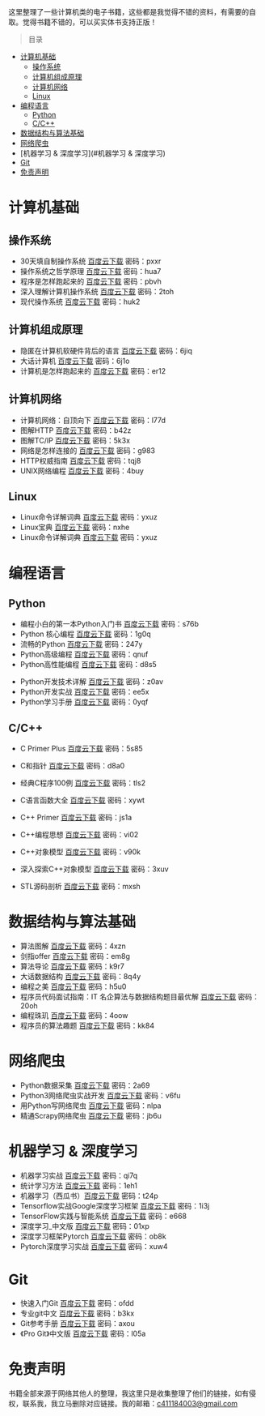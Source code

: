 

这里整理了一些计算机类的电子书籍，这些都是我觉得不错的资料，有需要的自取。觉得书籍不错的，可以买实体书支持正版！

> 目录

* [计算机基础](#计算机基础)
  * [操作系统](#操作系统)
  * [计算机组成原理](#计算机组成原理)
  * [计算机网络](#计算机网络)
  * [Linux](#Linux)
* [编程语言](#编程语言)
  * [Python](#Python)
  * [C/C++](C/C++)
* [数据结构与算法基础](#数据结构与算法基础)
* [网络爬虫](#网络爬虫)
* [机器学习 & 深度学习](#机器学习 & 深度学习)
* [Git](#Git)
* [免责声明](#免责声明)



# 计算机基础

## 操作系统

- 30天填自制操作系统  [百度云下载](https://pan.baidu.com/s/1QSIUlat1HpllNFMWY9WBzw)  密码：pxxr
- 操作系统之哲学原理  [百度云下载](https://pan.baidu.com/s/1GEfALJhtJ2IJtjtKcLneKg)  密码：hua7
- 程序是怎样跑起来的 [百度云下载](https://pan.baidu.com/s/1i_xDxT8QgA_x4kRHXEmPqg)  密码：pbvh
- 深入理解计算机操作系统 [百度云下载](https://pan.baidu.com/s/1xrDC6wGAH7Yv3uuXzVUWxg)  密码：2toh
- 现代操作系统 [百度云下载](https://pan.baidu.com/s/1QA0VZ20pA8giW6ax7AHQBA)  密码：huk2

## 计算机组成原理

- 隐匿在计算机软硬件背后的语言 [百度云下载](https://pan.baidu.com/s/1gJCnChBTCZD07mm3IqCRwQ)  密码：6jiq
- 大话计算机  [百度云下载](https://pan.baidu.com/s/1AakpZmD8hziokFnV0VSGFA)  密码：6j1o
- 计算机是怎样跑起来的  [百度云下载](https://pan.baidu.com/s/1JIq3U8kNYohz0C3xnCk6EA)  密码：er12

## 计算机网络

- 计算机网络：自顶向下 [百度云下载](https://pan.baidu.com/s/18X_L2RINmtLK9g0Ki2GiFw)  密码：l77d
- 图解HTTP [百度云下载](https://pan.baidu.com/s/1NEAK2PH_4JzPY454QvmmsQ)  密码：b42z
- 图解TC/IP [百度云下载](https://pan.baidu.com/s/1FJru4ppyxBhx_J3pk8rpvA)  密码：5k3x
- 网络是怎样连接的 [百度云下载](https://pan.baidu.com/s/1HhE9MoC4rp5NSvyWOtk_hw)  密码：g983
- HTTP权威指南  [百度云下载](https://pan.baidu.com/s/1b2fIsmdt9ANVMcqU97t6kw)  密码：tqj8
- UNIX网络编程  [百度云下载](https://pan.baidu.com/s/1vXbj7OLsouVFH4DCIMqF3w)  密码：4buy

## Linux

* Linux命令详解词典 [百度云下载](https://pan.baidu.com/s/1CSlkxcBRBPsHHRYOrQpfSw)  密码：yxuz
* Linux宝典 [百度云下载](https://pan.baidu.com/s/1cQX4jgG0-7fYFuR5F9G2_g)  密码：nxhe
* Linux命令详解词典 [百度云下载](https://pan.baidu.com/s/1CSlkxcBRBPsHHRYOrQpfSw)  密码：yxuz

# 编程语言

## Python

* 编程小白的第一本Python入门书 [百度云下载](https://pan.baidu.com/s/128kxkHLrEAidlMt0E80SUg)  密码：s76b
* Python 核心编程 [百度云下载](https://pan.baidu.com/s/1sVV1w51IrwKsRL2Z9-wsmw) 密码：1g0q
* 流畅的Python [百度云下载](https://pan.baidu.com/s/1P5kKh_DGbHu7XaWhF4amOA ) 密码：247y
* Python高级编程  [百度云下载](https://pan.baidu.com/s/1-ItrNDj2R9Z-S1ZuEMlf1Q)  密码：qnuf
* Python高性能编程  [百度云下载](https://pan.baidu.com/s/10wPoXPM83so2WvdlVnPZTw)  密码：d8s5

- Python开发技术详解 [百度云下载](https://pan.baidu.com/s/1cTVhr9BEmy79GbKq41qQ5A)  密码：z0av
- Python开发实战 [百度云下载](https://pan.baidu.com/s/1AFgXTjEQyBf6SP2CCniA1A)  密码：ee5x
- Python学习手册 [百度云下载](https://pan.baidu.com/s/18DsRhIawELjVGGDSTRvhYA)  密码：0yqf

## C/C++

- C Primer Plus  [百度云下载](https://pan.baidu.com/s/1SuVacfN0q-MGeKs6Z-O2LQ)  密码：5s85
- C和指针 [百度云下载](https://pan.baidu.com/s/11zphu-XC2YS57BkkKjAtoQ)  密码：d8a0
- 经典C程序100例 [百度云下载](https://pan.baidu.com/s/1fJnp014zqOCdO8O6gzcDUw)  密码：tls2
- C语言函数大全 [百度云下载](https://pan.baidu.com/s/1_kM7pd1J6K65X6oC38AviA)  密码：xywt

- C++ Primer [百度云下载](https://pan.baidu.com/s/1OvJd3JfxujySAs6Tqugl9g)  密码：js1a
- C++编程思想 [百度云下载](https://pan.baidu.com/s/1p98_fU039F6Er3_CtnmIfQ)  密码：vi02
- C++对象模型 [百度云下载](https://pan.baidu.com/s/1JVnJwxbTXe6HIMDFXlYnbQ)  密码：v90k
- 深入探索C++对象模型 [百度云下载](https://pan.baidu.com/s/1NxvGvIBYpKNunjnu5ev_vw)  密码：3xuv
- STL源码剖析 [百度云下载](https://pan.baidu.com/s/1DbnRAJgeAtmXo5tpuhc-rg)  密码：mxsh

# 数据结构与算法基础

* 算法图解 [百度云下载](https://pan.baidu.com/s/1eRUOXjk "百度云下载") 密码：4xzn
* 剑指offer [百度云下载](https://pan.baidu.com/s/1o9LLYXG "百度云下载") 密码：em8g
* 算法导论 [百度云下载](https://pan.baidu.com/s/1dQtyj-_DRTi2a996l0qSbQ "百度云下载") 密码：k9r7
* 大话数据结构 [百度云下载](https://pan.baidu.com/s/1ZP3f_s1KIpTBdo-h_uhISQ "百度云下载") 密码：8q4y 
* 编程之美 [百度云下载](https://pan.baidu.com/s/14x6I2OphZBtx8cwQ_770vA  "百度云下载") 密码：h5u0
* 程序员代码面试指南：IT 名企算法与数据结构题目最优解 [百度云下载](https://pan.baidu.com/s/1DhjBLEiORLRTiffpJnJq_g "百度云下载")  密码：20oh
* 编程珠玑 [百度云下载](https://pan.baidu.com/s/1ix17W5-CG4r5Wn8bF3erVQ)  密码：4oow
* 程序员的算法趣题 [百度云下载](https://pan.baidu.com/s/1iIHm0kRlfwck3IQn-BUZZA)  密码：kk84

# 网络爬虫

* Python数据采集 [百度云下载](https://pan.baidu.com/s/1c2HCnBy) 密码：2a69
* Python3网络爬虫实战开发 [百度云下载](https://pan.baidu.com/s/1qMaaBaZi36mscER7DhpcpQ) 密码：v6fu
* 用Python写网络爬虫 [百度云下载](https://pan.baidu.com/s/1ENi8Y4vAMqSQviPYNRBMUA)  密码：nlpa
* 精通Scrapy网络爬虫 [百度云下载](https://pan.baidu.com/s/1FuAE8Kq3YItoO4yNba5ckA)  密码：jb6u

# 机器学习 & 深度学习

* 机器学习实战 [百度云下载](https://pan.baidu.com/s/1jHBKau6) 密码：qi7q
* 统计学习方法 [百度云下载](https://pan.baidu.com/s/1bQn3w6) 密码：1eh1
* 机器学习（西瓜书）[百度云下载](https://pan.baidu.com/s/1i5MlCS9) 密码：t24p
* Tensorflow实战Google深度学习框架 [百度云下载](https://pan.baidu.com/s/1nvcctgX) 密码：1i3j
* TensorFlow实践与智能系统 [百度云下载](https://pan.baidu.com/s/1EYFAmV8z9hvTX06Hwf1MsA)  密码：e668
* 深度学习_中文版 [百度云下载](https://pan.baidu.com/s/1FH9vlBBBb-yvB26eFmKjQw)  密码：01xp
* 深度学习框架Pytorch [百度云下载](https://pan.baidu.com/s/1Mx_8fH9ZWICm02KxfGEfHg) 密码：ob8k 
* Pytorch深度学习实战 [百度云下载](https://pan.baidu.com/s/1iZ76pcZyzWJdLtZNmjf85Q) 密码：xuw4

# Git

- 快速入门Git [百度云下载](https://pan.baidu.com/s/1ka8s2-1h24LLX5ebeeU6WA)  密码：ofdd
- 专业git中文 [百度云下载](https://pan.baidu.com/s/1pvgoGleexrvdMhnTgd0VYw)  密码：b3kx
- Git参考手册 [百度云下载](https://pan.baidu.com/s/1DC8S-wnLrpanW2HRROizMQ)  密码：axou
- 《Pro Git》中文版 [百度云下载](https://pan.baidu.com/s/1TLHL03vKY5gLs1tOjN5KeA)  密码：l05a

# 免责声明

书籍全部来源于网络其他人的整理，我这里只是收集整理了他们的链接，如有侵权，联系我，我立马删除对应链接。我的邮箱：c411184003@gmail.com

